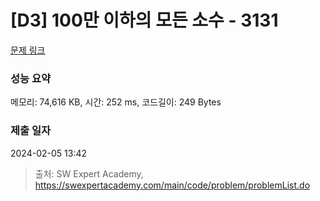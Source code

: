 # [D3] 100만 이하의 모든 소수 - 3131 

[문제 링크](https://swexpertacademy.com/main/code/problem/problemDetail.do?contestProbId=AV_6mRsasV8DFAWS) 

### 성능 요약

메모리: 74,616 KB, 시간: 252 ms, 코드길이: 249 Bytes

### 제출 일자

2024-02-05 13:42



> 출처: SW Expert Academy, https://swexpertacademy.com/main/code/problem/problemList.do